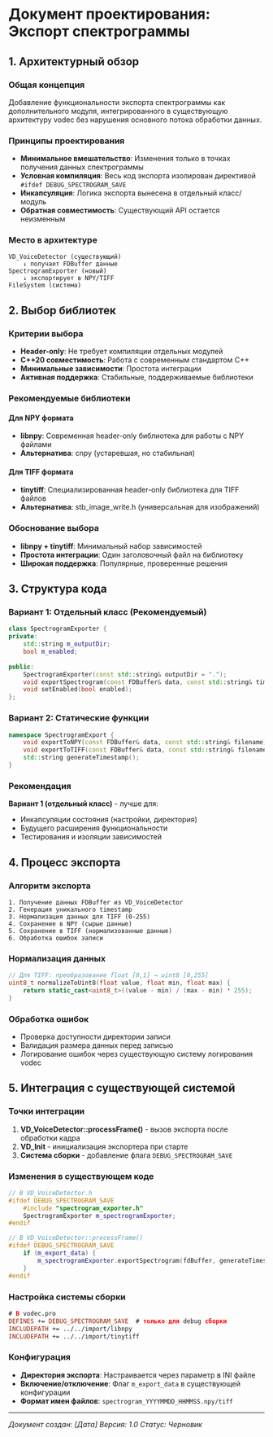 # Документ проектирования: Экспорт спектрограммы

## 1. Архитектурный обзор

### Общая концепция
Добавление функциональности экспорта спектрограммы как дополнительного модуля, интегрированного в существующую архитектуру vodec без нарушения основного потока обработки данных.

### Принципы проектирования
- **Минимальное вмешательство**: Изменения только в точках получения данных спектрограммы
- **Условная компиляция**: Весь код экспорта изолирован директивой `#ifdef DEBUG_SPECTROGRAM_SAVE`
- **Инкапсуляция**: Логика экспорта вынесена в отдельный класс/модуль
- **Обратная совместимость**: Существующий API остается неизменным

### Место в архитектуре
```
VD_VoiceDetector (существующий)
    ↓ получает FDBuffer данные
SpectrogramExporter (новый)
    ↓ экспортирует в NPY/TIFF
FileSystem (система)
```

## 2. Выбор библиотек

### Критерии выбора
- **Header-only**: Не требует компиляции отдельных модулей
- **C++20 совместимость**: Работа с современным стандартом C++
- **Минимальные зависимости**: Простота интеграции
- **Активная поддержка**: Стабильные, поддерживаемые библиотеки

### Рекомендуемые библиотеки

#### Для NPY формата
- **libnpy**: Современная header-only библиотека для работы с NPY файлами
- **Альтернатива**: cnpy (устаревшая, но стабильная)

#### Для TIFF формата  
- **tinytiff**: Специализированная header-only библиотека для TIFF файлов
- **Альтернатива**: stb_image_write.h (универсальная для изображений)

### Обоснование выбора
- **libnpy + tinytiff**: Минимальный набор зависимостей
- **Простота интеграции**: Один заголовочный файл на библиотеку
- **Широкая поддержка**: Популярные, проверенные решения

## 3. Структура кода

### Вариант 1: Отдельный класс (Рекомендуемый)
```cpp
class SpectrogramExporter {
private:
    std::string m_outputDir;
    bool m_enabled;
    
public:
    SpectrogramExporter(const std::string& outputDir = ".");
    void exportSpectrogram(const FDBuffer& data, const std::string& timestamp);
    void setEnabled(bool enabled);
};
```

### Вариант 2: Статические функции
```cpp
namespace SpectrogramExport {
    void exportToNPY(const FDBuffer& data, const std::string& filename);
    void exportToTIFF(const FDBuffer& data, const std::string& filename);
    std::string generateTimestamp();
}
```

### Рекомендация
**Вариант 1 (отдельный класс)** - лучше для:
- Инкапсуляции состояния (настройки, директория)
- Будущего расширения функциональности
- Тестирования и изоляции зависимостей

## 4. Процесс экспорта

### Алгоритм экспорта
```
1. Получение данных FDBuffer из VD_VoiceDetector
2. Генерация уникального timestamp
3. Нормализация данных для TIFF (0-255)
4. Сохранение в NPY (сырые данные)
5. Сохранение в TIFF (нормализованные данные)
6. Обработка ошибок записи
```

### Нормализация данных
```cpp
// Для TIFF: преобразование float [0,1] → uint8 [0,255]
uint8_t normalizeToUint8(float value, float min, float max) {
    return static_cast<uint8_t>((value - min) / (max - min) * 255);
}
```

### Обработка ошибок
- Проверка доступности директории записи
- Валидация размера данных перед записью
- Логирование ошибок через существующую систему логирования vodec

## 5. Интеграция с существующей системой

### Точки интеграции
1. **VD_VoiceDetector::processFrame()** - вызов экспорта после обработки кадра
2. **VD_Init** - инициализация экспортера при старте
3. **Система сборки** - добавление флага `DEBUG_SPECTROGRAM_SAVE`

### Изменения в существующем коде
```cpp
// В VD_VoiceDetector.h
#ifdef DEBUG_SPECTROGRAM_SAVE
    #include "spectrogram_exporter.h"
    SpectrogramExporter m_spectrogramExporter;
#endif

// В VD_VoiceDetector::processFrame()
#ifdef DEBUG_SPECTROGRAM_SAVE
    if (m_export_data) {
        m_spectrogramExporter.exportSpectrogram(fdBuffer, generateTimestamp());
    }
#endif
```

### Настройка системы сборки
```pro
# В vodec.pro
DEFINES += DEBUG_SPECTROGRAM_SAVE  # только для debug сборки
INCLUDEPATH += ../../import/libnpy
INCLUDEPATH += ../../import/tinytiff
```

### Конфигурация
- **Директория экспорта**: Настраивается через параметр в INI файле
- **Включение/отключение**: Флаг `m_export_data` в существующей конфигурации
- **Формат имен файлов**: `spectrogram_YYYYMMDD_HHMMSS.npy/tiff`

---

*Документ создан: [Дата]*
*Версия: 1.0*
*Статус: Черновик*
